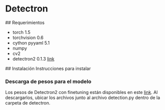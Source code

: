 # Detectron

## Requerimientos
* torch 1.5
* torchvision 0.6
* cython pyyaml 5.1
* numpy
* cv2
* detectron2 0.1.3 [link](https://dl.fbaipublicfiles.com/detectron2/wheels/cu101/index.html)

## Instalación
Instrucciones para instalar
### Descarga de pesos para el modelo
Los pesos de Detectron2 con finetuning están disponibles en este [link](https://drive.google.com/drive/folders/12y5mC8F6Q7oyXQG9ZJidchDk0GVx2rU-?usp=sharing
). Al descargarlos, ubicar los archivos junto al archivo detection.py dentro de la carpeta de detectron. 
